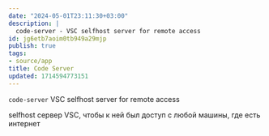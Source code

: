 ```yaml
---
date: "2024-05-01T23:11:30+03:00"
description: |
  code-server - VSC selfhost server for remote access
id: jg6etb7aoim0tb949a29mjp
publish: true
tags:
- source/app
title: Code Server
updated: 1714594773151
---
```

`code-server` VSC selfhost server for remote access

selfhost сервер VSC, чтобы к ней был доступ с любой машины, где есть интернет 